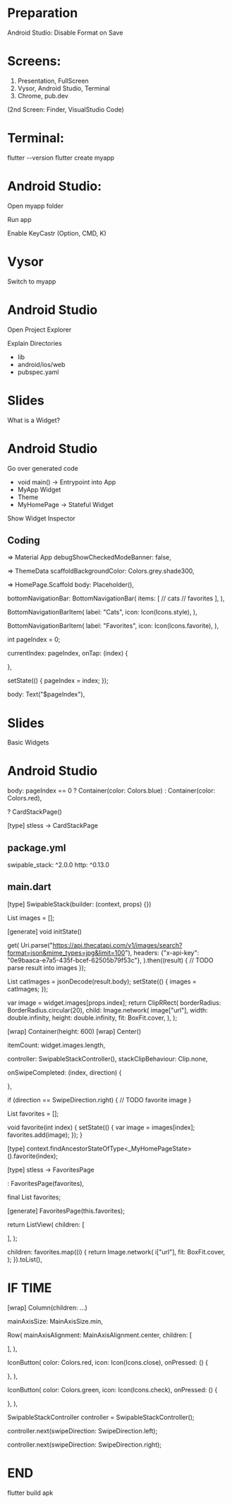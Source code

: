 
# Preparation

Android Studio: Disable Format on Save

# Screens:

1. Presentation, FullScreen
2. Vysor, Android Studio, Terminal
3. Chrome, pub.dev

(2nd Screen: Finder, VisualStudio Code)

# Terminal:

flutter --version
flutter create myapp

# Android Studio:

Open myapp folder

Run app

Enable KeyCastr (Option, CMD, K)

# Vysor

Switch to myapp

# Android Studio

Open Project Explorer

Explain Directories
- lib
- android/ios/web
- pubspec.yaml

# Slides

What is a Widget?

# Android Studio

Go over generated code

- void main() -> Entrypoint into App
- MyApp Widget
- Theme
- MyHomePage -> Stateful Widget

Show Widget Inspector

## Coding

=> Material App
debugShowCheckedModeBanner: false,

=> ThemeData
scaffoldBackgroundColor: Colors.grey.shade300,

=> HomePage.Scaffold
body: Placeholder(),

bottomNavigationBar: BottomNavigationBar(
  items: [
    // cats
    // favorites
  ],
),

BottomNavigationBarItem(
  label: "Cats",
  icon: Icon(Icons.style),
),

BottomNavigationBarItem(
  label: "Favorites",
  icon: Icon(Icons.favorite),
),

int pageIndex = 0;

currentIndex: pageIndex,
onTap: (index) {
  
},

setState(() {
  pageIndex = index;
});

body: Text("$pageIndex"),


# Slides

Basic Widgets

# Android Studio

body: pageIndex == 0
    ? Container(color: Colors.blue)
    : Container(color: Colors.red),

? CardStackPage()

[type] stless -> CardStackPage

## package.yml

swipable_stack: ^2.0.0
http: ^0.13.0

## main.dart

[type] SwipableStack(builder: (context, props) {})

List<dynamic> images = [];

[generate] void initState()

get(
  Uri.parse("https://api.thecatapi.com/v1/images/search?format=json&mime_types=jpg&limit=100"),
  headers: {"x-api-key": "0e9baaca-e7a5-435f-bcef-62505b79f53c"},
).then((result) {
  // TODO parse result into images
});

List<dynamic> catImages = jsonDecode(result.body);
setState(() {
  images = catImages;
});

var image = widget.images[props.index];
return ClipRRect(
  borderRadius: BorderRadius.circular(20),
  child: Image.network(
    image["url"],
    width: double.infinity,
    height: double.infinity,
    fit: BoxFit.cover,
  ),
);

[wrap] Container(height: 600)
[wrap] Center()

itemCount: widget.images.length,

controller: SwipableStackController(),
stackClipBehaviour: Clip.none,

onSwipeCompleted: (index, direction) {

},

if (direction == SwipeDirection.right) {
  // TODO favorite image
}

List<dynamic> favorites = [];

void favorite(int index) {
  setState(() {
    var image = images[index];
    favorites.add(image);
  });
}

[type] 
context.findAncestorStateOfType<_MyHomePageState>().favorite(index);

[type] stless -> FavoritesPage

: FavoritesPage(favorites),

final List<dynamic> favorites;

[generate] FavoritesPage(this.favorites);

return ListView(
  children: [
    
  ],
);

children: favorites.map((i) {
  return Image.network(
    i["url"],
    fit: BoxFit.cover,
  );
}).toList(),


# IF TIME

[wrap] Column(children: ...)

mainAxisSize: MainAxisSize.min,

Row(
  mainAxisAlignment: MainAxisAlignment.center,
  children: [

  ],
),

IconButton(
  color: Colors.red,
  icon: Icon(Icons.close),
  onPressed: () {
    
  },
),

IconButton(
  color: Colors.green,
  icon: Icon(Icons.check),
  onPressed: () {
    
  },
),

SwipableStackController controller = SwipableStackController();

controller.next(swipeDirection: SwipeDirection.left);

controller.next(swipeDirection: SwipeDirection.right);

# END

flutter build apk